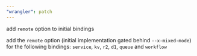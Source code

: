 ```yaml
---
"wrangler": patch
---
```


add `remote` option to initial bindings

add the `remote` option (initial implementation
gated behind `--x-mixed-mode`) for the following
bindings: `service`, `kv`, `r2`, `d1`, `queue` and `workflow`
